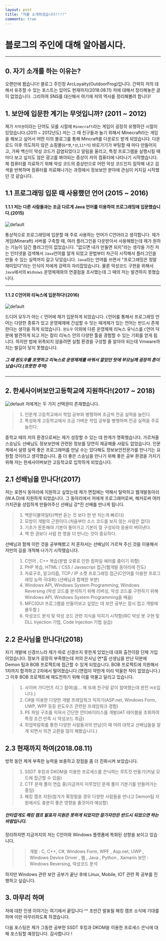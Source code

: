 ```yaml
---
layout: post
title: "저를 소개하겠습니다!!!!"
comments: true
---
```


# 블로그의 주인에 대해 알아봅시다.

---
## 0. 자기 소개를 하는 이유는?

오랜만에 뵙습니다! 블로그 주인장 ArcLoyalty(OutdoorFrog)입니다.
간략히 저의 대해서 유추할 수 있는 포스트는 있어도 현재까지(2018.08.11) 저에 대해서 정리해놓은 글이 없었습니다.
그리하여 SNS를 대신해서 여기에 저의 역사를 정리해볼려 합니다!


## 1. 보안에 입문한 계기는 무엇입니까? (2011 ~ 2012)

제가 `저작권`이라는 단어도 모를 시절에 `Minecraft`라는 게임이 굉장히 유행하던 시절이 있었습니다.(2011 ~ 2012년도)
저는 그 때 친구들과 놀기 위해서 Minecraft라는 게임을 해보고 싶어서 어떤 이의 블로그를 통해 Mincraft를 다운로드 받게 되었습니다.
다운로드 이후 의도하지 않은 쇼핑몰(`G*켓`,`*션`,`11*가`) 바로가기가 부팅할 때 마다 만들어지고, 가짜 백신이 악성 코드가 감염되었다고 알림을 울리고, 특정 프로그램을 실행시킬 때마다 보고 싶지도 않은 광고를 봐야되는 증상이 저의 컴퓨터에 나타나기 시작했습니다. 
제 컴퓨터를 치료하기 위해 악성 코드의 증상만으로 어떤 악성 코드인지 짐작해 내고 검색을 반복하며 컴퓨터를 치료해나가는 과정에서 정보보안 분야에 관심이 커지길 시작했던 것 같습니다.

## 1.1 프로그래밍 입문 때 사용했던 언어 (2015 ~ 2016)

#### 1.1.1 저는 다른 사람들과는 조금 다르게 Java 언어를 이용하여 프로그래밍에 입문했습니다.(2015)

![default](https://user-images.githubusercontent.com/37543264/44254399-afbe7700-a23d-11e8-8099-4c3d61cfb721.jpg)

통상적으로 프로그래밍에 입문할 때 주로 사용하는 언어가 C언어라고 생각합니다.
제가 게임(Mineraft) 서버를 구축할 때, 여러 플러그인을 다운받아서 사용해봤는데 제가 원하는 기능이 담긴 플러그인이 없었습니다.
"없으면 내가 만들면 되지"라는 생각을 가진 저는 인터넷을 검색해서 `Java`언어를 알게 되었고 문법부터 차근히 시작해서 플러그인을 만들 수 있는 실력까지 갈고 닦았습니다.
`Java`라는 언어를 쓰면서 "프로그래밍은 정말 재미있다"라는 인식이 저에게 강력히 자리잡았습니다.
물론 악성코드 구현을 위해서 `Java`에서의 `Widnows` 운영체제와의 연결점을 조사했는데 그 때의 저는 발견하지 못했습니다.

---


#### 1.1.2 C언어와 리눅스에 입문하다!(2016)

![default](https://user-images.githubusercontent.com/37543264/44254403-b220d100-a23d-11e8-87c7-a4643b55a7c8.jpg)

드디어 모두가 아는 `C` 언어에 제가 입문하게 되었습니다.
`C`언어를 통해서 프로그래밍 언어는 다양한 종류가 있고 운영체제에 간섭할 수 잇는 매게체가 있는 언어는 반드시 존재한다는 생각을 하게 되었습니다.
`윈도우` 이외에 다른 운영체제 리눅스 유닉스를 `C`언어 덕분에 발견하게 되고 저는 칼리 리눅스 안의 다양한 툴을 경험할 수 있는 기회를 얻게 됩니다. 하지만 법에 위촉되지 않을려면 실험 환경을 구성할 줄 알아야 되는데 Vmware까지는 발길이 닿지 못했습니다.
##### 그 때 윈도우를 포멧하고 리눅스로 운영체제를 바꿔서 깔았던 탓에 부모님께 굉장히 혼이 났습니다.(흐뭇한 추억)

---


## 2. 한세사이버보안고등학교에 지원하다!(2017 ~ 2018)
![default](https://user-images.githubusercontent.com/37543264/44254406-b3ea9480-a23d-11e8-976f-93e2cb3f58fd.jpg)
저에게는 두 가지 선택권이 존재했습니다.
> 1. 인문계 고등학교에서 학업 공부와 병행하며 조금씩 전공 실력을 늘린다.
> 2. 특성화계 고등학교에서 조금 가벼운 학업 공부를 병행하며 전공 실력을 주로 늘린다.

중학교 때의 저의 환경으로써는 제가 성장할 수 있는 데 한계가 명확했습니다.
가르쳐줄 스승님도 선배님도 정보보안에 관련된 정보를 당연히 제공해줄 사람도 없었습니다.
인문계에서 설령 실력 좋은 프로그래머를 만날 수는 있다해도 정보보안전문가를 만나기는 요원할 것이라고 생각했습니다.
좀 더 좋은 스승님을 만나기 위해 좋은 공부 환경을 가지기 위해 저는 한세사이버보안 고등학교로 입학하게 되었습니다.

## 2.1 선배님을 만나다!(2017)

저는 포렌식 동아리에 지원하고 싶었는데 제가 면접에는 약해서 탈락하고 웹개발동아리(W.A.D)에 지원하게 되었습니다.
그 동아리에서 저에게 프로그래머로써, 해커로써 여러 가치관을 성립하게 만들어주신 선배님 강*진 선배를 만나게 됩니다.

> 1. 백문이불여일타(백번 듣는 것 보다 한 번 치는게 빠르다)
> 2. 모방이 개발의 근원이다.(처음부터 소스 코드를 보지 않는 사람은 없다)
> 3. 기초가 튼튼해야 기본이 돌아가고 기본이 잘 구성되야 응용이 버텨낸다.
> 4. 책 한 권보다 사람 한 명을 더 만나는 것이 중요하다.

선배님과 함께 이런 것을 공부해봤고 저 혼자서는 선배님이 가르쳐 주신 것을 이용해서 저만의 길을 개척해 나가기 시작했습니다.

> 1. C언어 , C++ 복습(문법 오류로 인한 컴파일 에러를 줄이기 위함)
> 2. PHP 복습, HTML / CSS / Javascript 접근(웹개발 동아리에 진도)
> 3. 자료구조, 알고리즘, TCP / IP 소켓 프로그래밍 접근(C언어를 이용한 프로그래밍 능력 극대화) (선배님과 함께한 부분)
> 4. Windows API, Windows System Programming, Windows Reversing
> (악성 코드를 분석하기 위해 리버싱, 악성 코드를 구현하기 위해 Windows API, Windows System Programming을 배움)
> 5. MFC(GUI 프로그램을 만들어보고 싶었는 데 보안 공부는 잠시 접고 개발에 몰두함.)
> 6. 악성코드 분석 및 악성 코드 관련 지식을 익히기 시작함(IRC 악성 봇 구현 및 DLL Injection 기법, Code Injection 기법 실습)

## 2.2 은사님을 만나다!(2018)

자기 개발에 신경쓰느라 제가 따로 신경쓰지 못한게 있었는데 대회 출전이랑 단체 가입이었습니다.
정보가 굉장히 부족했는데 저의 은사님 연*흠 선생님을 만난 덕분에 Demon 팀과 BOB 프로젝트에 접근할 수 있게 되었습니다.
BOB 프로젝트에 지원해서 1차까지 합격하고 2차에서 떨어졌습니다.(면접이 약한게 이리 억울한 적이 없었습니다.)
그 이후 BOB 프로젝트에 재도전하기 위해 이를 악물고 달리고 있습니다.

> 1. 사이버 가디언즈 리그 참여(음... 제 또래 친구랑 같이 참여했는데 완전 `여포`입니다.)
> 2. C#을 이용한 다양한 개발 프레임워크 익히기(ASP.net, Windows Form, UWP, WPF 등등 윈도우즈 관련된 프레임워크 경험)
> 3. PE 파일 구조를 익혀서 간단한 안티바이러스를 개발(IAT 테이블을 조회하여 특정 조건 만족 시 악성코드 취급)
> 4. 취업박람회를 통한 다양한 사람들과의 만남(이 때 어려 대학교 선배님들을 알게 되면서 의견 교환을 많이 해봤습니다.)

## 2.3 현재까지 하여(2018.08.11)

방학 동안 제게 부족한 능력을 보충하고 장점을 좀 더 진화시켜 보았습니다.
> 1. SSDT 후킹과 DKOM을 이용한 프로세스를 은닉하는 루트킷 만들기(커널 모드에 접근할 수 있음)
> 2. CTF 문제 풀이 연습 중(지금까지 미루었던 문제 풀이 기본기를 만들어가는 중임)
> 3. 해킹 캠프 지원(참가가 확정됬을 경우 다양한 사람들을 만나고 Demon팀 지원에서도 충분히 좋은 영향을 줄것이라 예상함)

##### 안타깝게도 해킹 캠프 발표자 지원은 못하게 되었지만 참가자만은 반드시 되었으면 하는 바람입니다.

정리하자면 지금까지의 저는 C언어와 Windows 플랫폼에 특화된 성향을 보이고 있습니다.

> > 개발 : C, C++, C#, Windows Form, WPF , Asp.net, UWP , Windows Device Driver , 웹 , Java , Python , Xamarin
> 보안 : Windows Reversing, 악성코드 분석

하지만 Windows 관련 보안 공부가 끝난 후에 Linux, Mobile, IOT 관련 쪽 공부를 진행하고 싶습니다.


## 3. 마무리 하며

저에 대한 인생 이야기는 여기에서 끝입니다 ^^
조만간 발표될 해킹 캠프 소식에 기대를 하며 이만 마무리하도록 하겠습니다.

다음 포스팅은 제가 그동한 공부한 SSDT 후킹과 DKOM을 이용한 프로세스 은닉에 대해 포스팅할 예정입니다. 감사합니다 !